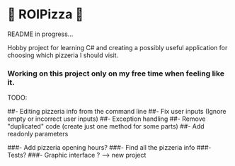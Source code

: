 # :pizza: ROIPizza :pizza:

README in progress...

Hobby project for learning C# and creating a possibly useful application for choosing which pizzeria I should visit. 

### Working on this project only on my free time when feeling like it.

TODO:


##- Editing pizzeria info from the command line
##- Fix user inputs (Ignore empty or incorrect user inputs) 
##- Exception handling
##- Remove "duplicated" code (create just one method for some parts)
##- Add readonly parameters 



###- Add pizzeria opening hours?
###- Find all the pizzeria info
###- Tests?
###- Graphic interface ? --> new project
